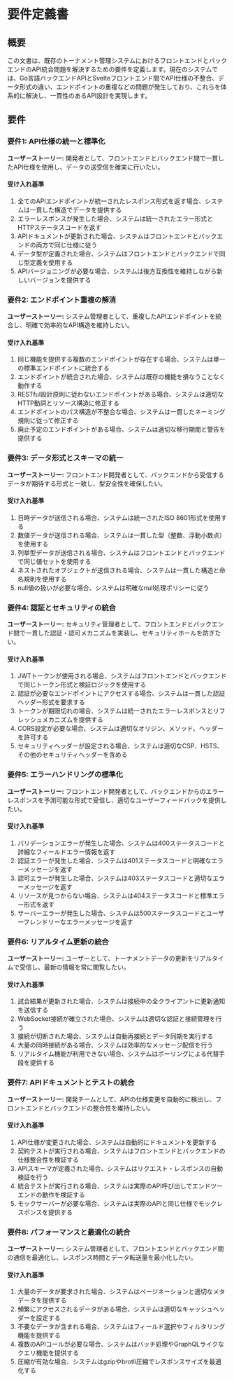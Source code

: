 # 要件定義書

## 概要

この文書は、既存のトーナメント管理システムにおけるフロントエンドとバックエンドのAPI統合問題を解決するための要件を定義します。現在のシステムでは、Go言語バックエンドAPIとSvelteフロントエンド間でAPI仕様の不整合、データ形式の違い、エンドポイントの重複などの問題が発生しており、これらを体系的に解決し、一貫性のあるAPI設計を実現します。

## 要件

### 要件1: API仕様の統一と標準化

**ユーザーストーリー:** 開発者として、フロントエンドとバックエンド間で一貫したAPI仕様を使用し、データの送受信を確実に行いたい。

#### 受け入れ基準

1. 全てのAPIエンドポイントが統一されたレスポンス形式を返す場合、システムは一貫した構造でデータを提供する
2. エラーレスポンスが発生した場合、システムは統一されたエラー形式とHTTPステータスコードを返す
3. APIドキュメントが更新された場合、システムはフロントエンドとバックエンドの両方で同じ仕様に従う
4. データ型が定義された場合、システムはフロントエンドとバックエンドで同じ型定義を使用する
5. APIバージョニングが必要な場合、システムは後方互換性を維持しながら新しいバージョンを提供する

### 要件2: エンドポイント重複の解消

**ユーザーストーリー:** システム管理者として、重複したAPIエンドポイントを統合し、明確で効率的なAPI構造を維持したい。

#### 受け入れ基準

1. 同じ機能を提供する複数のエンドポイントが存在する場合、システムは単一の標準エンドポイントに統合する
2. エンドポイントが統合された場合、システムは既存の機能を損なうことなく動作する
3. RESTful設計原則に従わないエンドポイントがある場合、システムは適切なHTTP動詞とリソース構造に修正する
4. エンドポイントのパス構造が不整合な場合、システムは一貫したネーミング規則に従って修正する
5. 廃止予定のエンドポイントがある場合、システムは適切な移行期間と警告を提供する

### 要件3: データ形式とスキーマの統一

**ユーザーストーリー:** フロントエンド開発者として、バックエンドから受信するデータが期待する形式と一致し、型安全性を確保したい。

#### 受け入れ基準

1. 日時データが送信される場合、システムは統一されたISO 8601形式を使用する
2. 数値データが送信される場合、システムは一貫した型（整数、浮動小数点）を使用する
3. 列挙型データが送信される場合、システムはフロントエンドとバックエンドで同じ値セットを使用する
4. ネストされたオブジェクトが送信される場合、システムは一貫した構造と命名規則を使用する
5. null値の扱いが必要な場合、システムは明確なnull処理ポリシーに従う

### 要件4: 認証とセキュリティの統合

**ユーザーストーリー:** セキュリティ管理者として、フロントエンドとバックエンド間で一貫した認証・認可メカニズムを実装し、セキュリティホールを防ぎたい。

#### 受け入れ基準

1. JWTトークンが使用される場合、システムはフロントエンドとバックエンドで同じトークン形式と検証ロジックを使用する
2. 認証が必要なエンドポイントにアクセスする場合、システムは一貫した認証ヘッダー形式を要求する
3. トークンが期限切れの場合、システムは統一されたエラーレスポンスとリフレッシュメカニズムを提供する
4. CORS設定が必要な場合、システムは適切なオリジン、メソッド、ヘッダーを許可する
5. セキュリティヘッダーが設定される場合、システムは適切なCSP、HSTS、その他のセキュリティヘッダーを含める

### 要件5: エラーハンドリングの標準化

**ユーザーストーリー:** フロントエンド開発者として、バックエンドからのエラーレスポンスを予測可能な形式で受信し、適切なユーザーフィードバックを提供したい。

#### 受け入れ基準

1. バリデーションエラーが発生した場合、システムは400ステータスコードと詳細なフィールドエラー情報を返す
2. 認証エラーが発生した場合、システムは401ステータスコードと明確なエラーメッセージを返す
3. 認可エラーが発生した場合、システムは403ステータスコードと適切なエラーメッセージを返す
4. リソースが見つからない場合、システムは404ステータスコードと標準エラー形式を返す
5. サーバーエラーが発生した場合、システムは500ステータスコードとユーザーフレンドリーなエラーメッセージを返す

### 要件6: リアルタイム更新の統合

**ユーザーストーリー:** ユーザーとして、トーナメントデータの更新をリアルタイムで受信し、最新の情報を常に閲覧したい。

#### 受け入れ基準

1. 試合結果が更新された場合、システムは接続中の全クライアントに更新通知を送信する
2. WebSocket接続が確立された場合、システムは適切な認証と接続管理を行う
3. 接続が切断された場合、システムは自動再接続とデータ同期を実行する
4. 大量の同時接続がある場合、システムは効率的なメッセージ配信を行う
5. リアルタイム機能が利用できない場合、システムはポーリングによる代替手段を提供する

### 要件7: APIドキュメントとテストの統合

**ユーザーストーリー:** 開発チームとして、APIの仕様変更を自動的に検出し、フロントエンドとバックエンドの整合性を維持したい。

#### 受け入れ基準

1. API仕様が変更された場合、システムは自動的にドキュメントを更新する
2. 契約テストが実行される場合、システムはフロントエンドとバックエンドの仕様整合性を検証する
3. APIスキーマが定義された場合、システムはリクエスト・レスポンスの自動検証を行う
4. 統合テストが実行される場合、システムは実際のAPI呼び出しでエンドツーエンドの動作を検証する
5. モックサーバーが必要な場合、システムは実際のAPIと同じ仕様でモックレスポンスを提供する

### 要件8: パフォーマンスと最適化の統合

**ユーザーストーリー:** システム管理者として、フロントエンドとバックエンド間の通信を最適化し、レスポンス時間とデータ転送量を最小化したい。

#### 受け入れ基準

1. 大量のデータが要求された場合、システムはページネーションと適切なメタデータを提供する
2. 頻繁にアクセスされるデータがある場合、システムは適切なキャッシュヘッダーを設定する
3. 不要なデータが含まれる場合、システムはフィールド選択やフィルタリング機能を提供する
4. 複数のAPIコールが必要な場合、システムはバッチ処理やGraphQLライクなクエリ機能を提供する
5. 圧縮が有効な場合、システムはgzipやbrotli圧縮でレスポンスサイズを最適化する